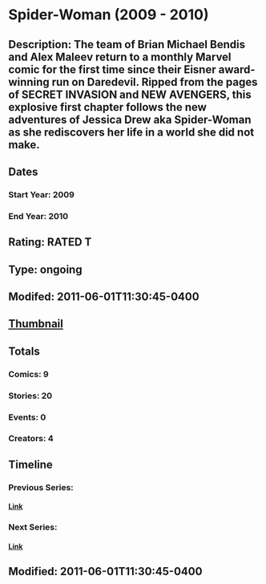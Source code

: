# Spider-Woman (2009 - 2010)
## Description: The team of Brian Michael Bendis and Alex Maleev return to a monthly Marvel comic for the first time since their Eisner award-winning run on Daredevil. Ripped from the pages of SECRET INVASION and NEW AVENGERS, this explosive first chapter follows the new adventures of Jessica Drew aka Spider-Woman as she rediscovers her life in a world she did not make.
## Dates
### Start Year: 2009
### End Year: 2010
## Rating: RATED T
## Type: ongoing
## Modifed: 2011-06-01T11:30:45-0400
## [Thumbnail](http://i.annihil.us/u/prod/marvel/i/mg/c/40/4bad2557da83e.jpg)
## Totals
### Comics: 9
### Stories: 20
### Events: 0
### Creators: 4
## Timeline
### Previous Series: 
#### [Link]()
### Next Series: 
#### [Link]()
## Modified: 2011-06-01T11:30:45-0400
